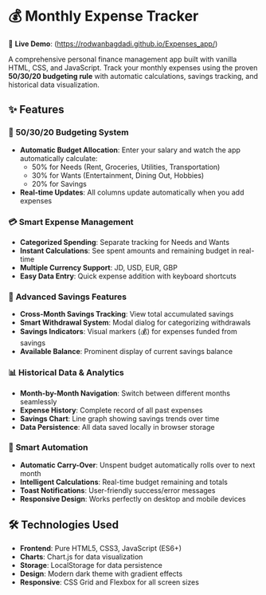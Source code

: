 # 💰 Monthly Expense Tracker

🔗 **Live Demo**: (https://rodwanbagdadi.github.io/Expenses_app/)

A comprehensive personal finance management app built with vanilla HTML, CSS, and JavaScript. Track your monthly expenses using the proven **50/30/20 budgeting rule** with automatic calculations, savings tracking, and historical data visualization.

## ✨ Features

### 🎯 **50/30/20 Budgeting System**
- **Automatic Budget Allocation**: Enter your salary and watch the app automatically calculate:
  - 50% for Needs (Rent, Groceries, Utilities, Transportation)
  - 30% for Wants (Entertainment, Dining Out, Hobbies)
  - 20% for Savings
- **Real-time Updates**: All columns update automatically when you add expenses

### 💳 **Smart Expense Management**
- **Categorized Spending**: Separate tracking for Needs and Wants
- **Instant Calculations**: See spent amounts and remaining budget in real-time
- **Multiple Currency Support**: JD, USD, EUR, GBP
- **Easy Data Entry**: Quick expense addition with keyboard shortcuts

### 🏦 **Advanced Savings Features**
- **Cross-Month Savings Tracking**: View total accumulated savings
- **Smart Withdrawal System**: Modal dialog for categorizing withdrawals
- **Savings Indicators**: Visual markers (💰) for expenses funded from savings
- **Available Balance**: Prominent display of current savings balance

### 📊 **Historical Data & Analytics**
- **Month-by-Month Navigation**: Switch between different months seamlessly
- **Expense History**: Complete record of all past expenses
- **Savings Chart**: Line graph showing savings trends over time
- **Data Persistence**: All data saved locally in browser storage

### 🚀 **Smart Automation**
- **Automatic Carry-Over**: Unspent budget automatically rolls over to next month
- **Intelligent Calculations**: Real-time budget remaining and totals
- **Toast Notifications**: User-friendly success/error messages
- **Responsive Design**: Works perfectly on desktop and mobile devices

## 🛠️ Technologies Used

- **Frontend**: Pure HTML5, CSS3, JavaScript (ES6+)
- **Charts**: Chart.js for data visualization
- **Storage**: LocalStorage for data persistence
- **Design**: Modern dark theme with gradient effects
- **Responsive**: CSS Grid and Flexbox for all screen sizes

